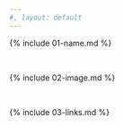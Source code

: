 ```yaml
---
#, layout: default
---
```


{% include 01-name.md %}

<br>

{% include 02-image.md %}

<br>

{% include 03-links.md %}

